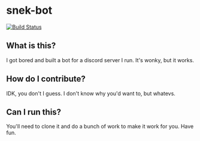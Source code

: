 # snek-bot

[![Build Status](https://iamdavidfrancis.visualstudio.com/Testing/_apis/build/status/iamdavidfrancis.snek-bot?branchName=main)](https://iamdavidfrancis.visualstudio.com/Testing/_build/latest?definitionId=3&branchName=main)

## What is this?

I got bored and built a bot for a discord server I run. It's wonky, but it works. 

## How do I contribute?

IDK, you don't I guess. I don't know why you'd want to, but whatevs.

## Can I run this?

You'll need to clone it and do a bunch of work to make it work for you. Have fun.
